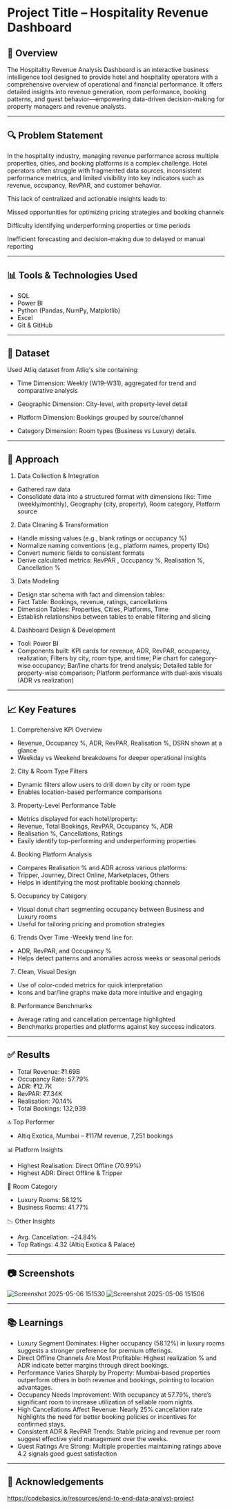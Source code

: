# Project Title – Hospitality Revenue Dashboard

## 📌 Overview

The Hospitality Revenue Analysis Dashboard is an interactive business intelligence tool designed to provide hotel and hospitality operators with a comprehensive overview of operational and financial performance. It offers detailed insights into revenue generation, room performance, booking patterns, and guest behavior—empowering data-driven decision-making for property managers and revenue analysts.

---

## 🔍 Problem Statement

In the hospitality industry, managing revenue performance across multiple properties, cities, and booking platforms is a complex challenge. Hotel operators often struggle with fragmented data sources, inconsistent performance metrics, and limited visibility into key indicators such as revenue, occupancy, RevPAR, and customer behavior.

This lack of centralized and actionable insights leads to:

Missed opportunities for optimizing pricing strategies and booking channels

Difficulty identifying underperforming properties or time periods

Inefficient forecasting and decision-making due to delayed or manual reporting

---

## 📊 Tools & Technologies Used

- SQL
- Power BI 
- Python (Pandas, NumPy, Matplotlib)
- Excel
- Git & GitHub

---

## 📁 Dataset

Used Atliq dataset from Atliq's site containing:
- Time Dimension: Weekly (W19–W31), aggregated for trend and comparative analysis

- Geographic Dimension: City-level, with property-level detail

- Platform Dimension: Bookings grouped by source/channel

- Category Dimension: Room types (Business vs Luxury) details.

---

## 🧠 Approach

1. Data Collection & Integration
- Gathered raw data
- Consolidate data into a structured format with dimensions like: Time (weekly/monthly), Geography (city, property), Room category, Platform source

2. Data Cleaning & Transformation
- Handle missing values (e.g., blank ratings or occupancy %)
- Normalize naming conventions (e.g., platform names, property IDs)
- Convert numeric fields to consistent formats
- Derive calculated metrics: RevPAR , Occupancy %, Realisation %, Cancellation %

3. Data Modeling
- Design star schema with fact and dimension tables:
- Fact Table: Bookings, revenue, ratings, cancellations
- Dimension Tables: Properties, Cities, Platforms, Time
- Establish relationships between tables to enable filtering and slicing
  
4. Dashboard Design & Development
- Tool: Power BI
- Components built: KPI cards for revenue, ADR, RevPAR, occupancy, realization; Filters by city, room type, and time; Pie chart for category-wise occupancy; Bar/line charts for trend analysis; Detailed table for property-wise comparison; Platform performance with dual-axis visuals (ADR vs realization)

---

## 📈 Key Features

1. Comprehensive KPI Overview
- Revenue, Occupancy %, ADR, RevPAR, Realisation %, DSRN shown at a glance
- Weekday vs Weekend breakdowns for deeper operational insights

2. City & Room Type Filters
- Dynamic filters allow users to drill down by city or room type
- Enables location-based performance comparisons

3. Property-Level Performance Table
- Metrics displayed for each hotel/property:
- Revenue, Total Bookings, RevPAR, Occupancy %, ADR
- Realisation %, Cancellations, Ratings
- Easily identify top-performing and underperforming properties

4. Booking Platform Analysis
- Compares Realisation % and ADR across various platforms:
- Tripper, Journey, Direct Online, Marketplaces, Others
- Helps in identifying the most profitable booking channels

5. Occupancy by Category
- Visual donut chart segmenting occupancy between Business and Luxury rooms
- Useful for tailoring pricing and promotion strategies

6. Trends Over Time
-Weekly trend line for:
- ADR, RevPAR, and Occupancy %
- Helps detect patterns and anomalies across weeks or seasonal periods

7. Clean, Visual Design
- Use of color-coded metrics for quick interpretation
- Icons and bar/line graphs make data more intuitive and engaging

8. Performance Benchmarks
- Average rating and cancellation percentage highlighted
- Benchmarks properties and platforms against key success indicators.

---

## ✅ Results

- Total Revenue: ₹1.69B
- Occupancy Rate: 57.79%
- ADR: ₹12.7K
- RevPAR: ₹7.34K
- Realisation: 70.14%
- Total Bookings: 132,939

🔝 Top Performer
- Altiq Exotica, Mumbai – ₹117M revenue, 7,251 bookings

📊 Platform Insights
- Highest Realisation: Direct Offline (70.99%)
- Highest ADR: Direct Offline & Tripper

🏨 Room Category
- Luxury Rooms: 58.12%
- Business Rooms: 41.77%

📉 Other Insights
- Avg. Cancellation: ~24.84%
- Top Ratings: 4.32 (Altiq Exotica & Palace)


---

## 📷 Screenshots

![Screenshot 2025-05-06 151530](https://github.com/user-attachments/assets/d072239d-2bd0-43bb-b1fa-4c4ae1805304)
![Screenshot 2025-05-06 151506](https://github.com/user-attachments/assets/3c1578e6-40d6-4c6a-a81a-f822e80dddc1)


---

## 📚 Learnings

- Luxury Segment Dominates: Higher occupancy (58.12%) in luxury rooms suggests a stronger preference for premium offerings.
- Direct Offline Channels Are Most Profitable: Highest realization % and ADR indicate better margins through direct bookings.
- Performance Varies Sharply by Property: Mumbai-based properties outperform others in both revenue and bookings, pointing to location advantages.
- Occupancy Needs Improvement: With occupancy at 57.79%, there’s significant room to increase utilization of sellable room nights.
- High Cancellations Affect Revenue: Nearly 25% cancellation rate highlights the need for better booking policies or incentives for confirmed stays.
- Consistent ADR & RevPAR Trends: Stable pricing and revenue per room suggest effective yield management over the weeks.
- Guest Ratings Are Strong: Multiple properties maintaining ratings above 4.2 signals good guest satisfaction

---

## 🤝 Acknowledgements

https://codebasics.io/resources/end-to-end-data-analyst-project 
